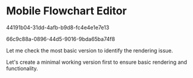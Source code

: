 # Mobile Flowchart Editor

44191b04-31dd-4afb-b9d8-fc4e4e1e7e13

66c9c88a-0896-44d5-9016-9bda65ba74f8

 Let me check the most basic version to identify the rendering issue.

<antThinking>Let's create a minimal working version first to ensure basic rendering and functionality.</antThinking>

<antArtifact identifier="flowchart-editor-basic" type="text/html" title="Basic Mobile Flowchart Editor">
<!DOCTYPE html>
<html>
<head>
    <meta charset="UTF-8">
    <meta name="viewport" content="width=device-width, initial-scale=1.0">
    <title>Flowchart Editor</title>
    <style>
        #canvas {
            width: 100vw;
            height: 60vh;
            border: 1px solid #ccc;
            position: relative;
            overflow: auto;
            background: #f5f5f5;
        }

        .controls {
            padding: 1rem;
            display: flex;
            gap: 1rem;
        }

        .node {
            position: absolute;
            background: white;
            border: 2px solid black;
            padding: 10px;
            min-width: 100px;
            text-align: center;
            cursor: move;
        }
    </style>
</head>
<body>
    <div id="canvas">
        <svg id="connections" style="position:absolute; width:100%; height:100%; pointer-events:none;"></svg>
    </div>
    <div class="controls">
        <button onclick="addNode()">Add Node</button>
        <button onclick="clearAll()">Clear</button>
    </div>

    <script>
        let nodeCount = 0;

        function addNode() {
            const node = document.createElement('div');
            node.className = 'node';
            node.textContent = `Node ${++nodeCount}`;
            node.style.left = '50px';
            node.style.top = '50px';
            
            makeDraggable(node);
            document.getElementById('canvas').appendChild(node);
        }

        function makeDraggable(element) {
            let pos1 = 0, pos2 = 0, pos3 = 0, pos4 = 0;
            
            element.onmousedown = dragMouseDown;

            function dragMouseDown(e) {
                e.preventDefault();
                pos3 = e.clientX;
                pos4 = e.clientY;
                document.onmouseup = closeDragElement;
                document.onmousemove = elementDrag;
            }

            function elementDrag(e) {
                e.preventDefault();
                pos1 = pos3 - e.clientX;
                pos2 = pos4 - e.clientY;
                pos3 = e.clientX;
                pos4 = e.clientY;
                
                element.style.left = (element.offsetLeft - pos1) + "px";
                element.style.top = (element.offsetTop - pos2) + "px";
            }

            function closeDragElement() {
                document.onmouseup = null;
                document.onmousemove = null;
            }
        }

        function clearAll() {
            document.getElementById('canvas').innerHTML = '<svg id="connections" style="position:absolute; width:100%; height:100%; pointer-events:none;"></svg>';
            nodeCount = 0;
        }
    </script>
</body>
</html>
</antArtifact>

Core functionality test points:
1. Basic node rendering
2. Node dragging
3. Canvas container visibility
4. Button functionality

q1: Is the canvas visible in your browser?
q2: Can you add a node using the button?
q3: Can you drag the node?
q4: Should we proceed with adding more features?

---

* **dataDir** : src/applications/claude-json-converter/data
* **rootDir** : claude-json-converter
* **applicationRootDir** : claude-json-converter
* **tags** : p10.p20.p30.p40.p50
* **done** : false
* **meta** : {
  "conv_uuid": "44191b04-31dd-4afb-b9d8-fc4e4e1e7e13",
  "conv_name": "Mobile Flowchart Editor",
  "updated_at": "2024-11-02T10:55:06.647915Z"
}
* **filepath** : /home/danny/github-danny/hyperdata/docs/chat-archives/md/4419/2024-11-02_66c.md
